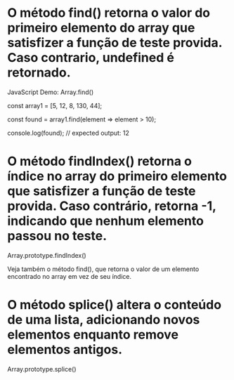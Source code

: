 # O método find() retorna o valor do primeiro elemento do array que satisfizer a função de teste provida. Caso contrario, undefined é retornado.

JavaScript Demo: Array.find()

const array1 = [5, 12, 8, 130, 44];

const found = array1.find(element => element > 10);

console.log(found);
// expected output: 12



# O método findIndex() retorna o índice no array do primeiro elemento que satisfizer a função de teste provida. Caso contrário, retorna -1, indicando que nenhum elemento passou no teste.

Array.prototype.findIndex()

Veja também o método find(), que retorna o valor de um elemento encontrado no array em vez de seu índice.



# O método splice() altera o conteúdo de uma lista, adicionando novos elementos enquanto remove elementos antigos.
Array.prototype.splice()
